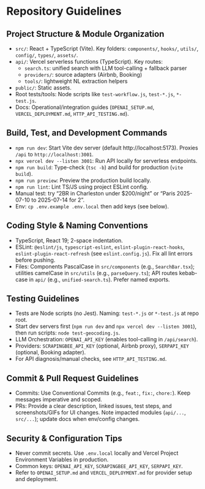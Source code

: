 # Repository Guidelines

## Project Structure & Module Organization
- `src/`: React + TypeScript (Vite). Key folders: `components/`, `hooks/`, `utils/`, `config/`, `types/`, `assets/`.
- `api/`: Vercel serverless functions (TypeScript). Key routes:
  - `search.ts`: unified search with LLM tool-calling + fallback parser
  - `providers/`: source adapters (Airbnb, Booking)
  - `tools/`: lightweight NL extraction helpers
- `public/`: Static assets.
- Root tests/tools: Node scripts like `test-workflow.js`, `test-*.js`, `*-test.js`.
- Docs: Operational/integration guides (`OPENAI_SETUP.md`, `VERCEL_DEPLOYMENT.md`, `HTTP_API_TESTING.md`).

## Build, Test, and Development Commands
- `npm run dev`: Start Vite dev server (default http://localhost:5173). Proxies `/api` to `http://localhost:3001`.
- `npx vercel dev --listen 3001`: Run API locally for serverless endpoints.
- `npm run build`: Type-check (`tsc -b`) and build for production (`vite build`).
- `npm run preview`: Preview the production build locally.
- `npm run lint`: Lint TS/JS using project ESLint config.
- Manual test: try “2BR in Charleston under $200/night” or “Paris 2025-07-10 to 2025-07-14 for 2”.
- Env: `cp .env.example .env.local` then add keys (see below).

## Coding Style & Naming Conventions
- TypeScript, React 19; 2-space indentation.
- ESLint: `@eslint/js`, `typescript-eslint`, `eslint-plugin-react-hooks`, `eslint-plugin-react-refresh` (see `eslint.config.js`). Fix all lint errors before pushing.
- Files: Components PascalCase in `src/components` (e.g., `SearchBar.tsx`); utilities camelCase in `src/utils` (e.g., `parseQuery.ts`); API routes kebab-case in `api/` (e.g., `unified-search.ts`). Prefer named exports.

## Testing Guidelines
- Tests are Node scripts (no Jest). Naming: `test-*.js` or `*-test.js` at repo root.
- Start dev servers first (`npm run dev` and `npx vercel dev --listen 3001`), then run scripts: `node test-geocoding.js`.
- LLM Orchestration: `OPENAI_API_KEY` (enables tool-calling in `/api/search`).
- Providers: `SCRAPINGBEE_API_KEY` (optional, Airbnb proxy), `SERPAPI_KEY` (optional, Booking adapter).
- For API diagnosis/manual checks, see `HTTP_API_TESTING.md`.

## Commit & Pull Request Guidelines
- Commits: Use Conventional Commits (e.g., `feat:`, `fix:`, `chore:`). Keep messages imperative and scoped.
- PRs: Provide a clear description, linked issues, test steps, and screenshots/GIFs for UI changes. Note impacted modules (`api/...`, `src/...`); update docs when env/config changes.

## Security & Configuration Tips
- Never commit secrets. Use `.env.local` locally and Vercel Project Environment Variables in production.
- Common keys: `OPENAI_API_KEY`, `SCRAPINGBEE_API_KEY`, `SERPAPI_KEY`.
- Refer to `OPENAI_SETUP.md` and `VERCEL_DEPLOYMENT.md` for provider setup and deployment.
